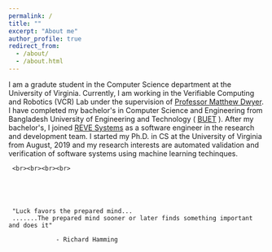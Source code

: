 ```yaml
---
permalink: /
title: ""
excerpt: "About me"
author_profile: true
redirect_from: 
  - /about/
  - /about.html
---
```


I am a gradute student in the Computer Science department at the University of Virginia. Currently, I am working in the Verifiable Computing and Robotics (VCR) Lab under the supervision of [Professor Matthew Dwyer](https://matthewbdwyer.github.io/). I have completed my bachelor's in Computer Science and Engineering from Bangladesh University of Engineering and Technology ( [BUET](https://www.buet.ac.bd/web/) ). After my bachelor's, I joined [REVE Systems](https://en.wikipedia.org/wiki/REVE_Systems) as a software engineer in the research and development team. I started my Ph.D. in  CS at the University of Virginia from August, 2019 and my research interests are automated validation and verification of software systems using machine learning techinques.


     <br><br><br><br>
     
     
     
     
     
     "Luck favors the prepared mind...
     .......The prepared mind sooner or later finds something important and does it"
     
                 - Richard Hamming

